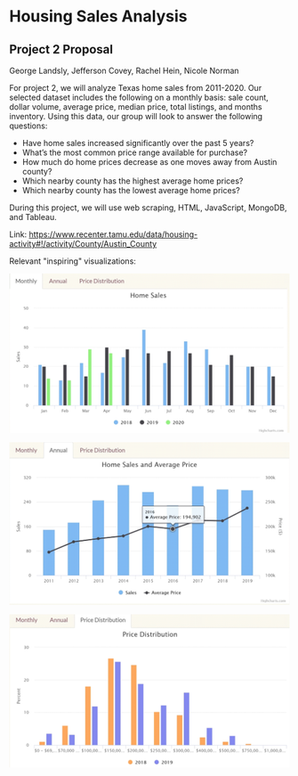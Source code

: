 # Housing Sales Analysis

## Project 2 Proposal
George Landsly, Jefferson Covey, Rachel Hein, Nicole Norman

For project 2, we will analyze Texas home sales from 2011-2020. Our selected dataset includes the following on a monthly basis: sale count, dollar volume, average price, median price, total listings, and months inventory. Using this data, our group will look to answer the following questions:

- Have home sales increased significantly over the past 5 years?
- What’s the most common price range available for purchase?
- How much do home prices decrease as one moves away from Austin county?
- Which nearby county has the highest average home prices?
- Which nearby county has the lowest average home prices? 

During this project, we will use web scraping, HTML, JavaScript, MongoDB, and Tableau.

Link: https://www.recenter.tamu.edu/data/housing-activity#!/activity/County/Austin_County

Relevant "inspiring" visualizations:

![Home Sales](/images/homesales.png)

![Home Sales and Average Price](/images/homesalesprice.png)

![Price Distribution](/images/pricedistribution.png)
